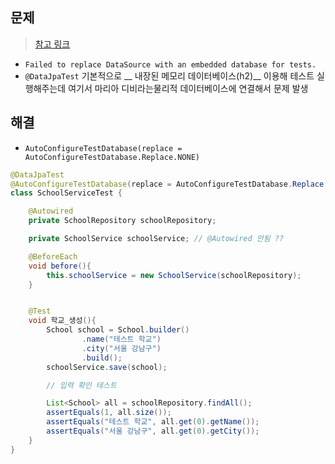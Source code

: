 ## 문제
> [참고 링크](https://charliezip.tistory.com/21)

- `Failed to replace DataSource with an embedded database for tests. `
- `@DataJpaTest` 기본적으로 __ 내장된 메모리 데이터베이스(h2)__ 이용해 테스트 실행해주는데 여기서 마리아 디비라는물리적 데이터베이스에 연결해서 문제 발생

## 해결
- `AutoConfigureTestDatabase(replace = AutoConfigureTestDatabase.Replace.NONE)`

```java
@DataJpaTest
@AutoConfigureTestDatabase(replace = AutoConfigureTestDatabase.Replace.NONE)
class SchoolServiceTest {

    @Autowired
    private SchoolRepository schoolRepository;

    private SchoolService schoolService; // @Autowired 안됨 ??

    @BeforeEach
    void before(){
        this.schoolService = new SchoolService(schoolRepository);
    }


    @Test
    void 학교_생성(){
        School school = School.builder()
                .name("테스트 학교")
                .city("서울 강남구")
                .build();
        schoolService.save(school);

        // 입력 확인 테스트

        List<School> all = schoolRepository.findAll();
        assertEquals(1, all.size());
        assertEquals("테스트 학교", all.get(0).getName());
        assertEquals("서울 강남구", all.get(0).getCity());
    }
}
```
